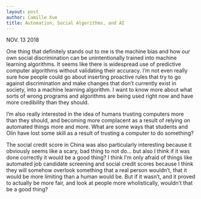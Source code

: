 ```yaml
---
layout: post
author: Camille Xue
title: Automation, Social Algorithms, and AI
---
```


NOV. 13 2018

One thing that definitely stands out to me is the machine bias and how our own social discrimination can be unintentionally trained into machine learning algorithms. It seems like there is widespread use of predictive computer algorithms without validating their accuracy. I’m not even really sure how people could go about inserting proactive rules that try to go against discrimination and make changes that don’t currently exist in society, into a machine learning algorithm. I want to know more about what sorts of wrong programs and algorithms are being used right now and have more credibility than they should. 

I’m also really interested in the idea of humans trusting computers more than they should, and becoming more complacent as a result of relying on automated things more and more. What are some ways that students and Olin have lost some skill as a result of trusting a computer to do something? 

The social credit score in China was also particularly interesting because it obviously seems like a scary, bad thing to not do…  but also I think if it was done correctly it would be a good thing? I think I’m only afraid of things like automated job candidate screening and social credit scores because I think they will somehow overlook something that a real person wouldn’t, that it would be more limiting than a human would be. But if it wasn’t, and it proved to actually be more fair, and look at people more wholistically, wouldn’t that be a good thing?
